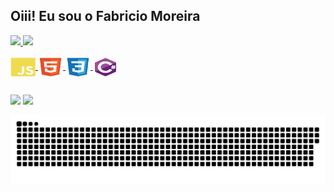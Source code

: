 ## Oiii! Eu sou o Fabricio Moreira
 <div>
  <a href="https://github.com/fabri2896">
  <img height="120em" src="https://github-readme-stats.vercel.app/api?username=fabri2896&show_icons=true&theme=react&include_all_commits=true&count_private=true"/>
  <img height="120em" src="https://github-readme-stats.vercel.app/api/top-langs/?username=fabri2896&layout=compact&langs_count=7&theme=react"/>
</div>
<div style="display: inline_block"><br>
  <img align="center" alt="Rafa-Js" height="30" width="40" src="https://raw.githubusercontent.com/devicons/devicon/master/icons/javascript/javascript-plain.svg">
  <img align="center" alt="Rafa-HTML" height="30" width="40" src="https://raw.githubusercontent.com/devicons/devicon/master/icons/html5/html5-original.svg">
  <img align="center" alt="Rafa-CSS" height="30" width="40" src="https://raw.githubusercontent.com/devicons/devicon/master/icons/css3/css3-original.svg">
  <img align="center" alt="Rafa-Csharp" height="30" width="40" src="https://raw.githubusercontent.com/devicons/devicon/master/icons/csharp/csharp-original.svg">
</div>
  
  ##
  
 <div>
   <a href = "mailto:fabriciomoreirapires@outlook.com"><img src="https://img.shields.io/badge/Microsoft_Outlook-0078D4?style=for-the-badge&logo=microsoft-outlook&logoColor=white" target="_blank"></a>
    <a href="https://twitter.com/sm1l3d34th" target="_blank"><img src="https://img.shields.io/badge/Twitter-1DA1F2?style=for-the-badge&logo=twitter&logoColor=white" target="_blank"></a>

   ![Snake animation](https://github.com/fabri2896/fabri2896/blob/output/github-contribution-grid-snake.svg)
 
